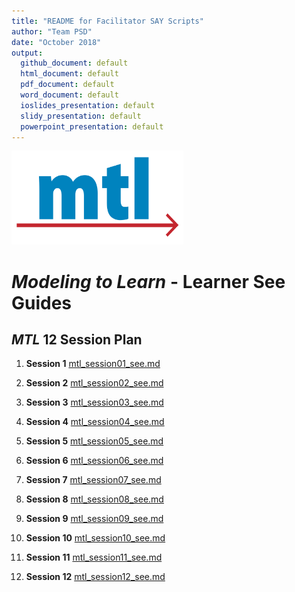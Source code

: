 ```yaml
---
title: "README for Facilitator SAY Scripts"
author: "Team PSD"
date: "October 2018"
output: 
  github_document: default
  html_document: default
  pdf_document: default
  word_document: default
  ioslides_presentation: default
  slidy_presentation: default
  powerpoint_presentation: default
---
```


<img src = "https://github.com/lzim/teampsd/blob/master/resources/logos/mtl_sq_sm.png"
     height = "150" width = "275">  

# *Modeling to Learn* - Learner See Guides 

## *MTL* 12 Session Plan

01. **Session 1** [mtl_session01_see.md](https://github.com/lzim/teampsd/blob/master/mtl_facilitate_workgroup/learner_see/mtl_session01_see.md)


02. **Session 2** [mtl_session02_see.md](https://github.com/lzim/teampsd/blob/master/mtl_facilitate_workgroup/learner_see/mtl_session02_see.md)


03. **Session 3** [mtl_session03_see.md](https://github.com/lzim/teampsd/blob/master/mtl_facilitate_workgroup/learner_see/mtl_session03_see.md)


04. **Session 4** [mtl_session04_see.md](https://github.com/lzim/teampsd/blob/master/mtl_facilitate_workgroup/learner_see/mtl_session04_see.md)


05. **Session 5** [mtl_session05_see.md](https://github.com/lzim/teampsd/blob/master/mtl_facilitate_workgroup/learner_see/mtl_session05_see.md)


06. **Session 6** [mtl_session06_see.md](https://github.com/lzim/teampsd/blob/master/mtl_facilitate_workgroup/learner_see/mtl_session06_see.md)


07. **Session 7** [mtl_session07_see.md](https://github.com/lzim/teampsd/blob/master/mtl_facilitate_workgroup/learner_see/mtl_session07_see.md)


08. **Session 8** [mtl_session08_see.md](https://github.com/lzim/teampsd/blob/master/mtl_facilitate_workgroup/learner_see/mtl_session08_see.md)


09. **Session 9** [mtl_session09_see.md](https://github.com/lzim/teampsd/blob/master/mtl_facilitate_workgroup/learner_seemtl_session10_see.md)


10. **Session 10** [mtl_session10_see.md](https://github.com/lzim/teampsd/blob/master/mtl_facilitate_workgroup/learner_see/mtl_session10_see.md)


11. **Session 11** [mtl_session11_see.md](https://github.com/lzim/teampsd/blob/master/mtl_facilitate_workgroup/learner_see/mtl_session11_see.md)


12. **Session 12** [mtl_session12_see.md](https://github.com/lzim/teampsd/blob/master/mtl_facilitate_workgroup/learner_see/mtl_session12_see.md)

